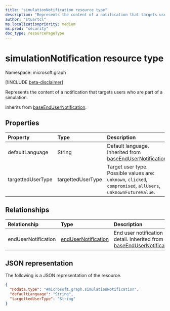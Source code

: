 ```yaml
---
title: "simulationNotification resource type"
description: "Represents the content of a notification that targets users who are part of a simulation."
author: "stuartcl"
ms.localizationpriority: medium
ms.prod: "security"
doc_type: resourcePageType
---
```


# simulationNotification resource type

Namespace: microsoft.graph

[!INCLUDE [beta-disclaimer](../../includes/beta-disclaimer.md)]

Represents the content of a notification that targets users who are part of a simulation.

Inherits from [baseEndUserNotification](../resources/baseendusernotification.md).

## Properties

|Property|Type|Description|
|:---|:---|:---|
|defaultLanguage|String|Default language. Inherited from [baseEndUserNotification](../resources/baseendusernotification.md).|
|targettedUserType|targettedUserType|Target user type. Possible values are: `unknown`, `clicked`, `compromised`, `allUsers`, `unknownFutureValue`.|

## Relationships

|Relationship|Type|Description|
|:---|:---|:---|
|endUserNotification|[endUserNotification](../resources/endusernotification.md)|End user notification detail. Inherited from [baseEndUserNotification](../resources/baseendusernotification.md).|

## JSON representation

The following is a JSON representation of the resource.

<!-- {
  "blockType": "resource",
  "@odata.type": "microsoft.graph.simulationNotification"
}
-->
``` json
{
  "@odata.type": "#microsoft.graph.simulationNotification",
  "defaultLanguage": "String",
  "targettedUserType": "String"
}
```

